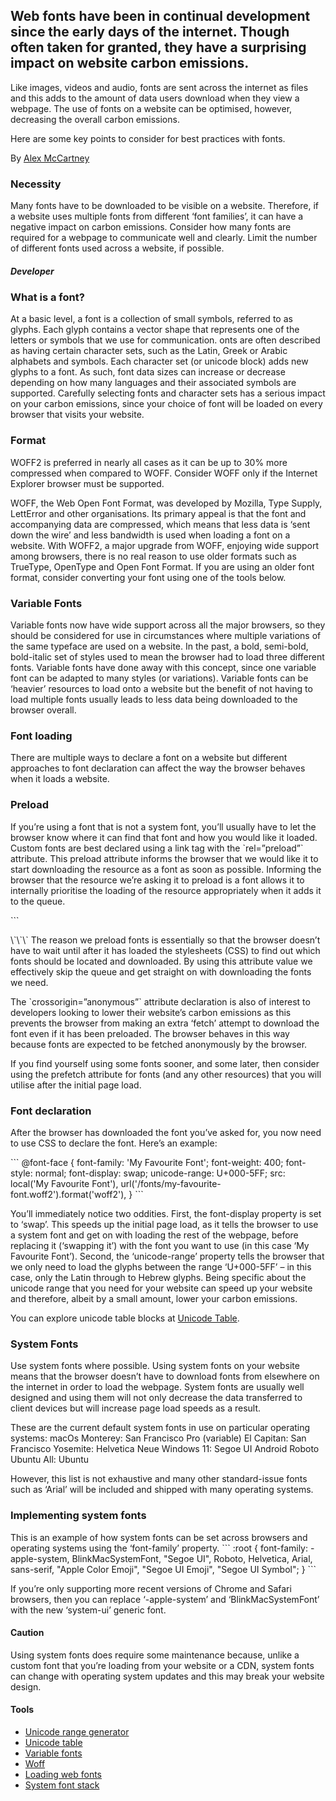 ## Web fonts have been in continual development since the early days of the internet. Though often taken for granted, they have a surprising impact on website carbon emissions.

Like images, videos and audio, fonts are sent across the internet as files and this adds to the amount of data users download when they view a webpage. The use of fonts on a website can be optimised, however, decreasing the overall carbon emissions.

Here are some key points to consider for best practices with fonts.

By [Alex McCartney](https://alexmccartney.com)

### Necessity

Many fonts have to be downloaded to be visible on a website. Therefore, if a website uses multiple fonts from different ‘font families’, it can have a negative impact on carbon emissions. Consider how many fonts are required for a webpage to communicate well and clearly. Limit the number of different fonts used across a website, if possible.



##### Developer

### What is a font?
At a basic level, a font is a collection of small symbols, referred to as glyphs. Each glyph contains a vector shape that represents one of the letters or symbols that we use for communication. onts are often described as having certain character sets, such as the Latin, Greek or Arabic alphabets and symbols. Each character set (or unicode block) adds new glyphs to a font. As such, font data sizes can increase or decrease depending on how many languages and their associated symbols are supported.  Carefully selecting fonts and character sets has a serious impact on your carbon emissions, since your choice of font will be loaded on every browser that visits your website.

### Format
WOFF2 is preferred in nearly all cases as it can be up to 30% more compressed when compared to WOFF. Consider WOFF only if the Internet Explorer browser must be supported.

WOFF, the Web Open Font Format, was developed by Mozilla, Type Supply, LettError and other organisations. Its primary appeal is that the font and accompanying data are compressed, which means that less data is ‘sent down the wire’ and less bandwidth is used when loading a font on a website. With WOFF2, a major upgrade from WOFF, enjoying wide support among browsers, there is no real reason to use older formats such as TrueType, OpenType and Open Font Format. If you are using an older font format, consider converting your font using one of the tools below.

### Variable Fonts
Variable fonts now have wide support across all the major browsers, so they should be considered for use in circumstances where multiple variations of the same typeface are used on a website. In the past, a bold, semi-bold, bold-italic set of styles used to mean the browser had to load three different fonts. Variable fonts have done away with this concept,  since one variable font can be adapted to many styles (or variations). Variable fonts can be ‘heavier’ resources to load onto a website but the benefit of not having to load multiple fonts usually leads to less data being downloaded to the browser overall.

### Font loading
There are multiple ways to declare a font on a website but different approaches to font declaration can affect the way the browser behaves when it loads a website.

### Preload
If you’re using a font that is not a system font, you’ll usually have to let the browser know where it can find that font and how you would like it loaded. Custom fonts are best declared using a link tag with the \`rel=”preload”\` attribute. This preload attribute informs the browser that we would like it to start downloading the resource as a font as soon as possible. Informing the browser that the resource we’re asking it to preload is a font allows it to internally prioritise the loading of the resource appropriately when it adds it to the queue.

\`\`\`
<link rel="preload" as="font" href="/fonts/my-favourite-font.woff2" type="font/woff2" crossorigin="anonymous">
\`\`\`
The reason we preload fonts is essentially so that the browser doesn’t have to wait until after it has loaded the stylesheets (CSS) to find out which fonts should be located and downloaded. By using this attribute value we effectively skip the queue and get straight on with downloading the fonts we need.

The \`crossorigin=”anonymous”\` attribute declaration is also of interest to developers looking to lower their website’s carbon emissions as this prevents the browser from making an extra ‘fetch’ attempt to download the font even if it has been preloaded. The browser behaves in this way because fonts are expected to be fetched anonymously by the browser.

If you find yourself using some fonts sooner, and some later, then consider using the prefetch attribute for fonts (and any other resources) that you will utilise after the initial page load.

### Font declaration
After the browser has downloaded the font you’ve asked for, you now need to use CSS to declare the font. Here’s an example:

\`\`\`
@font-face {
font-family: 'My Favourite Font';
font-weight: 400;
font-style: normal;
font-display: swap;
unicode-range: U+000-5FF;
src: local('My Favourite Font'),
url('/fonts/my-favourite-font.woff2').format('woff2'),
}
\`\`\`

You’ll immediately notice two oddities. First, the font-display property is set to ‘swap’. This speeds up the initial page load, as it tells the browser to use a system font and get on with loading the rest of the webpage, before replacing it (‘swapping it’) with the font you want to use (in this case ‘My Favourite Font’). Second, the ‘unicode-range’ property tells the browser that we only need to load the glyphs between the range ‘U+000-5FF’ – in this case, only the Latin through to Hebrew glyphs. Being specific about the unicode range that you need for your website can speed up your website and therefore, albeit by a small amount, lower your carbon emissions.

You can explore unicode table blocks at [Unicode Table](https://unicode-table.com/en/blocks/).


### System Fonts
Use system fonts where possible. Using system fonts on your website means that the browser doesn’t have to download fonts from elsewhere on the internet in order to load the webpage. System fonts are usually well designed and using them will not only decrease the data transferred to client devices but will increase page load speeds as a result.

These are the current  default system fonts in use on particular operating systems:
macOs
Monterey: San Francisco Pro (variable)
El Capitan: San Francisco
Yosemite: Helvetica Neue
Windows
11:  Segoe UI
Android
Roboto
Ubuntu
All: Ubuntu

However, this list is not exhaustive and many other standard-issue fonts such as ‘Arial’ will be included and shipped with many operating systems.

### Implementing system fonts
This is an example of how system fonts can be set across browsers and operating systems using the ‘font-family’ property.
\`\`\`
:root {
font-family: -apple-system, BlinkMacSystemFont, "Segoe UI", Roboto, Helvetica, Arial, sans-serif, "Apple Color Emoji", "Segoe UI Emoji", "Segoe UI Symbol";
}
\`\`\`

If you’re only supporting more recent versions of Chrome and Safari browsers, then you can replace ‘-apple-system’ and ‘BlinkMacSystemFont’ with the new ‘system-ui’ generic font.

#### Caution
Using system fonts does require some maintenance because, unlike a custom font that you’re loading from your website or a CDN, system fonts can change with operating system updates and this may break your website design.


#### Tools
- [Unicode range generator](https://codepen.io/elifitch/pen/Ljqway)
- [Unicode table](https://unicode-table.com/en/blocks/)
- [Variable fonts](https://web.dev/variable-fonts/)
- [Woff](https://developer.mozilla.org/en-US/docs/Web/Guide/WOFF)
- [Loading web fonts](https://www.freecodecamp.org/news/web-fonts-in-2018-f191a48367e8/)
- [System font stack](https://css-tricks.com/snippets/css/system-font-stack/)

